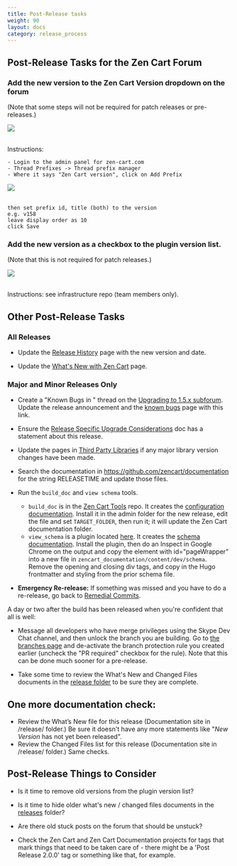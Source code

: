 ```yaml
---
title: Post-Release tasks 
weight: 90
layout: docs
category: release_process
---
```


## Post-Release Tasks for the Zen Cart Forum 

### Add the new version to the Zen Cart Version dropdown on the forum

(Note that some steps will not be required for patch releases or pre-releases.)

<img src="/images/forum_version_selection.png"> 
<br><br>

Instructions: 
```
- Login to the admin panel for zen-cart.com
- Thread Prefixes -> Thread prefix manager 
- Where it says "Zen Cart version", click on Add Prefix 
```

<img src="/images/thread_prefix_manager.png"> 
<br><br>

```
then set prefix id, title (both) to the version 
e.g. v158
leave display order as 10 
click Save
```

### Add the new version as a checkbox to the plugin version list. 

(Note that this is not required for patch releases.)

<img src="/images/plugin_version_selection.png"> 
<br><br>

Instructions: see infrastructure repo (team members only). 

## Other Post-Release Tasks 

### All Releases 

- Update the [Release History](/user/about_us/release_history/) page with the new version and date.

- Update the [What's New with Zen Cart](/user/about_us/whats_new/) page.

### Major and Minor Releases Only

- Create a "Known Bugs in <release>" thread on the [Upgrading to 1.5.x subforum](https://www.zen-cart.com/forumdisplay.php?156-Upgrading-to-1-5-x).   Update the release announcement and the [known bugs](/user/about_us/known_bugs/) page with this link.

- Ensure the [Release Specific Upgrade Considerations](/user/upgrading/release_specific_upgrade_considerations/) doc has a statement about this release.

- Update the pages in [Third Party Libraries](/dev/libraries/) if any major library version changes have been made.

- Search the documentation in https://github.com/zencart/documentation for the string RELEASETIME and update those files.

- Run the `build_doc` and `view schema` tools.
   - `build_doc` is in the [Zen Cart Tools](https://github.com/scottcwilson/zencart_tools) repo.  It creates the [configuration documentation](https://docs.zen-cart.com/user/admin_pages/configuration/).  Install it in the admin folder for the new release, edit the file and set `TARGET_FOLDER`, then run it; it will update the Zen Cart documentation folder. 
   - `view_schema` is a plugin located [here](https://www.zen-cart.com/downloads.php?do=file&id=2270). It creates the [schema documentation](https://docs.zen-cart.com/dev/schema/).  Install the plugin, then do an Inspect in Google Chrome on the output and copy the element with id="pageWrapper" into a new file in `zencart_documentation/content/dev/schema`.  Remove the opening and closing div tags, and copy in the Hugo frontmatter and styling from the prior schema file.

- **Emergency Re-release:** If something was missed and you have to do a re-release, go back to [Remedial Commits](/dev/release_process/release_tagging/#possible-remedial-commits). 

A day or two after the build has been released when you're confident that all is well: 

- Message all developers who have merge privileges using the Skype Dev Chat channel, and then unlock the branch you are building.  Go to [the branches page](https://github.com/zencart/zencart/settings/branches) and de-activate the branch protection rule you created earlier (uncheck the "PR required" checkbox for the rule).  Note that this can be done much sooner for a pre-release. 

- Take some time to review the What's New and Changed Files documents in the [release folder](/release) to be sure they are complete. 

## One more documentation check:
- Review the What’s New file for this release (Documentation site in /release/ folder.)  Be sure it doesn't have any more statements like "*New Version* has not yet been released".
- Review the Changed Files list for this release (Documentation site in /release/ folder.)  Same checks.


## Post-Release Things to Consider 

- Is it time to remove old versions from the plugin version list?

- Is it time to hide older what's new / changed files documents in the [releases](/releases) folder? 

- Are there old stuck posts on the forum that should be unstuck? 

- Check the Zen Cart and Zen Cart Documentation projects for tags that mark things that need to be taken care of - there might be a 'Post Release 2.0.0' tag or something like that, for example. 


